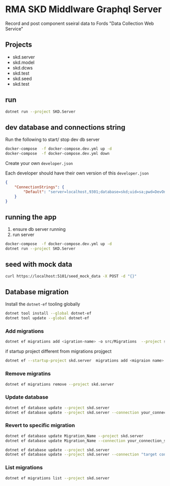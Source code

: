 # RMA SKD Middlware Graphql Server

Record and post component sseiral data to Fords "Data Collection Web Service"

## Projects

* skd.server
* skd.model
* skd.dcws
* skd.test
* skd.seed
* skd.test

## run

```bash
dotnet run --project SKD.Server
```

## dev database and connections string

Run the following to start/ stop dev db server

```bash
docker-compose  -f docker-compose.dev.yml up -d
docker-compose  -f docker-compose.dev.yml down
```

Create your own `developer.json`

Each developer should have their own version of this `developer.json`

```json
{
    "ConnectionStrings": {
        "Default": "server=localhost,9301;database=skd;uid=sa;pwd=DevOnlyPassword119"
    }
}
```

## running the app

1. ensure db server running
2. run server

```bash
docker-compose  -f docker-compose.dev.yml up -d
dotnet run --project SKD.Server
```

## seed with mock data

```bash
curl https://localhost:5101/seed_mock_data -X POST -d "{}"
```

## Database migration

Install the `dotnet-ef` tooling globally

```bash
dotnet tool install --global dotnet-ef
dotnet tool update --global dotnet-ef
```

### Add migrations

```bash
dotnet ef migrations add <igration-name> -o src/Migrations  --project skd.server 
```
if startup project different from migrations projgect
```bash
dotnet ef --startup-project skd.server  migrations add <migraion name> --project skd.model
```

### Remove migratins

```bash
dotnet ef migrations remove --project skd.server
```

### Update database

```bash
dotnet ef database update --project skd.server
dotnet ef database update --project skd.server --connection your_connection_string
```

### Revert to specific migration

```bash
dotnet ef database update Migration_Name --project skd.server
dotnet ef database update Migration_Name --connection your_connection_string

dotnet ef database update --project skd.server
dotnet ef database update --project skd.server --connection "target connection string"
```

### List migrations

```bash
dotnet ef migrations list --project skd.server
```
